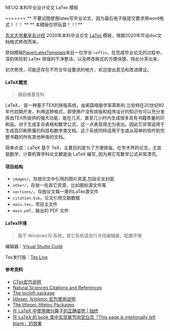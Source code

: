 NEUQ 本科毕业设计论文 LaTex 模板

=======
** 不要试图使用latex写毕业论文，因为最后电子版提交要求用word格式！！！ **
** 本模板仅供玩耍！！! **

[东北大学秦皇岛分校](http://www.neuq.edu.cn/) 2020年本科毕业论文 [LaTex](https://www.latex-project.org/) 模板，根据2020年毕设doc文档格式修改而来。

原始模板[PaperLatexTemplate](https://github.com/techflowing/PaperLaTexTemplate)来自一位学长 `coffin`，在完成毕业论文的过程中，深刻体验到 LaTex 排版的干净整洁，以及修改格式的方便快捷，特此分享出来。

初次修改，可能还存在不符合毕设要求的地方，欢迎提出意见和改进建议。

<!-- more -->

#### LaTeX概览
> 摘自维基百科

LaTeX， 是一种基于TEX的排版系统，由美国电脑学家莱斯利·兰伯特在20世纪80年代初期开发，利用这种格式，即使用户没有排版和程序设计的知识也可以充分发挥由TEX所提供的强大功能，能在几天，甚至几小时内生成很多具有书籍质量的印刷品。对于生成复杂表格和数学公式，这一点表现得尤为突出。因此它非常适用于生成高印刷质量的科技和数学类文档。这个系统同样适用于生成从简单的信件到完整书籍的所有其他种类的文档。

简单点说：LaTeX 基于 TeX，主要目的是为了方便排版。在学术界的论文，尤其是数学、计算机等学科论文都是由 LaTeX 编写, 因为用它写数学公式非常漂亮。

#### 项目结构

* `images/`，存放论文中引用的图片资源,包括论文封面
* `other/`，存放一些其它资源，比如图标源文件等
* `sections/`，存放论文每一章的LaTex源文件
* `citation.bib`，论文引用文献数据
* `main.tex`，项目主文件
* `main.pdf`，输出的 PDF 文件

#### LaTex环境

> 基于 Windows10 系统，其它系统请自行寻找编辑器，配置环境

编辑器：[Visual Studio Code](https://code.visualstudio.com/)

Tex发行版：[Tex Live](https://tug.org/texlive/)

#### 参考资料

- [CTex宏包说明](http://mirrors.ibiblio.org/CTAN/language/chinese/ctex/ctex.pdf)
- [Natural Sciences Citations and
  References](http://mirrors.ctan.org/macros/latex/contrib/natbib/natbib.pdf)
- [The tocloft package](http://www.ctex.org/documents/packages/contents/tocloft.pdf)
- [titlesec 与titletoc 宏包使用说明](http://static.latexstudio.net/wp-content/uploads/2016/12/titlesec_c.pdf)
- [The titlesec titletoc Packages](http://www.ctex.org/documents/packages/layout/titlesec.pdf)
- [在 LaTeX 中使用微分算子的正确姿势 | 始终](https://liam.page/2017/05/01/the-correct-way-to-use-differential-operator/)
- [在 LaTeX 的 book 类中实现章节间空白页「This page is intetionally left blank」的效果](https://liam.page/2015/07/03/cleardoublepage-this-page-is-intentionally-left-blank/)

